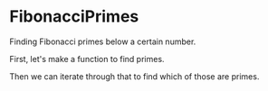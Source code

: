 # FibonacciPrimes
Finding Fibonacci primes below a certain number.

First, let's make a function to find primes. 

Then we can iterate through that to find which of those are primes. 
